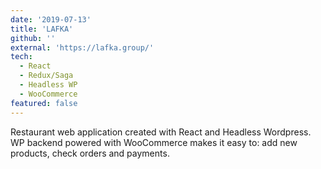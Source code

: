 ```yaml
---
date: '2019-07-13'
title: 'LAFKA'
github: ''
external: 'https://lafka.group/'
tech:
  - React
  - Redux/Saga
  - Headless WP
  - WooCommerce
featured: false
---
```


Restaurant web application created with React and Headless Wordpress. WP backend
powered with WooCommerce makes it easy to: add new products, check orders and
payments.
